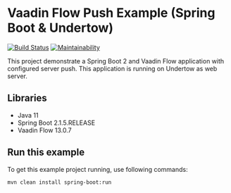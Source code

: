 # Vaadin Flow Push Example (Spring Boot & Undertow)
[![Build Status](https://travis-ci.org/loefflefarn/vaadin-flow-push-example.svg?branch=master)](https://travis-ci.org/loefflefarn/vaadin-flow-push-example)
[![Maintainability](https://api.codeclimate.com/v1/badges/36cb6b15ba22e014f16f/maintainability)](https://codeclimate.com/github/loefflefarn/vaadin-flow-push-example/maintainability)

This project demonstrate a Spring Boot 2 and Vaadin Flow application with configured server push. 
This application is running on Undertow as web server.

## Libraries

- Java 11
- Spring Boot 2.1.5.RELEASE
- Vaadin Flow 13.0.7

## Run this example

To get this example project running, use following commands:

```
mvn clean install spring-boot:run
```
